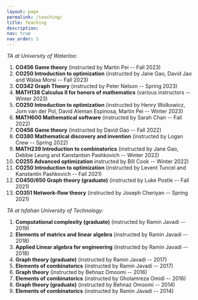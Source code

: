 ```yaml
---
layout: page
permalink: /teaching/
title: Teaching
description:
nav: true
nav_order: 3
---
```


_TA at University of Waterloo:_


1. **CO456 Game theory** (instructed by Martin Pei -- Fall 2023)
2. **CO250 Introduction to optimization** (instructed by Jane Gao, David Jao and Walaa Morsi -- Fall 2023)
3. **CO342 Graph Theory** (instructed by Peter Nelson -- Spring 2023)
4. **MATH138 Calculus II for honors of mathematics** (various instructors -- Winter 2023)
5. **CO250 Introduction to optimization** (instructed by Henry Wolkowicz, Jorn van der Pol, David Aleman Espinosa, Martin Pei -- Winter 2023)
6. **MATH600 Mathematical software** (instructed by Sarah Chan -- Fall 2022)
7. **CO456 Game theory** (instructed by David Gao -- Fall 2022)
8. **CO380 Mathematical discovery and invention** (instructed by Logan Crew -- Spring 2022)
9. **MATH239 Introduction to combinatorics** (instructed by Jane Gao, Debbie Leung and Kanstantsin Pashkovich -- Winter 2022)
10. **CO255 Advanced optimization** instructed by Bill Cook -- Winter 2022)
11. **CO250 Introduction to optimization** (instructed by Levent Tuncel and Kanstantin Pashkovich -- Fall 2021)
12. **CO450/650 Graph theory (graduate)** (instructed by Luke Postle -- Fall 2021)
13. **CO351 Network-flow theory** (instructed by Joseph Cheriyan -- Spring 2021)


    

_TA at Isfahan University of Technology:_

1. **Computational complexity (graduate)** (instructed by Ramin Javadi -- 2019)
2. **Elements of matrics and linear algebra** (instructed by Ramin Javadi -- 2018)
3. **Applied Linear algebra for engineering** (instructed by Ramin Javadi -- 2018)
4. **Graph theory (graduate)** (instructed by Ramin Javadi -- 2017)
5. **Elements of combinatorics** (instructed by Ramin Javadi -- 2017)
6. **Graph theory** (instructed by Behnaz Omoomi -- 2016)
7. **Elements of combinatorics** (instructed by Gholamreza Omidi -- 2016)
8. **Graph theory (graduate)** (instructed by Behnaz Omoomi -- 2014)
9. **Elements of combinatorics** (instructed by Ramin Javadi -- 2014)
